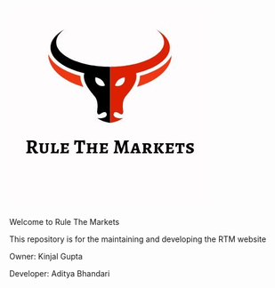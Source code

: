 ![Company logo](rtm_logo.jpg)

Welcome to Rule The Markets

This repository is for the maintaining and developing the RTM website

Owner:
    Kinjal Gupta

Developer:
    Aditya Bhandari